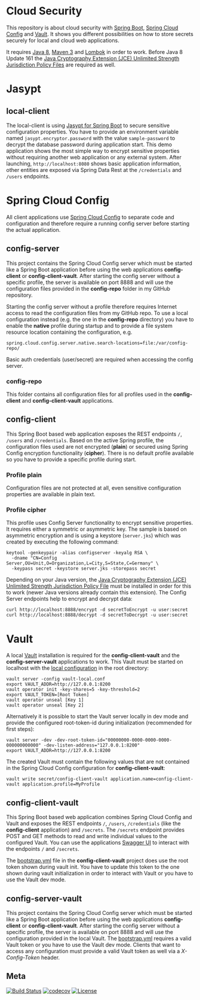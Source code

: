 Cloud Security
============

This repository is about cloud security with [Spring Boot](https://projects.spring.io/spring-boot), 
[Spring Cloud Config](https://cloud.spring.io/spring-cloud-config/) and [Vault](https://www.vaultproject.io). It shows
you different possibilities on how to store secrets securely for local and cloud web applications.

It requires [Java 8](http://www.oracle.com/technetwork/java/), [Maven 3](http://maven.apache.org/) and 
[Lombok](https://projectlombok.org/) in order to work. Before Java 8 Update 161 the 
[Java Cryptography Extension (JCE) Unlimited Strength Jurisdiction Policy Files](http://www.oracle.com/technetwork/java/javase/downloads/jce8-download-2133166.html)
are required as well. 

# Jasypt

## local-client
The local-client is using [Jasypt for Spring Boot](https://github.com/ulisesbocchio/jasypt-spring-boot) to secure
sensitive configuration properties. You have to provide an environment variable named `jasypt.encryptor.password` with
the value `sample-password` to decrypt the database password during application start. This demo application shows the
most simple way to encrypt sensitive properties without requiring another web application or any external system. After
launching, `http://localhost:8080` shows basic application information, other entities are exposed via Spring Data Rest 
at the `/credentials` and `/users` endpoints.

# Spring Cloud Config
All client applications use [Spring Cloud Config](https://cloud.spring.io/spring-cloud-config/) to separate code and 
configuration and therefore require a running config server before starting the actual application.

## config-server
This project contains the Spring Cloud Config server which must be started like a Spring Boot application before using 
the web applications **config-client** or **config-client-vault**. After starting the config server without a specific 
profile, the server is available on port 8888 and will use the configuration files provided in the **config-repo** 
folder in my GitHub repository.

Starting the config server without a profile therefore requires Internet access to read the configuration files from my 
GitHub repo. To use a local configuration instead (e.g. the one in the **config-repo** directory) you have to enable 
the **native** profile during startup and to provide a file system resource location containing the configuration, e.g. 

    spring.cloud.config.server.native.search-locations=file:/var/config-repo/

Basic auth credentials (user/secret) are required when accessing the config server.

### config-repo
This folder contains all configuration files for all profiles used in the **config-client** and **config-client-vault**
applications.

## config-client
This Spring Boot based web application exposes the REST endpoints `/`, `/users` and `/credentials`. Based on the active 
Spring profile, the configuration files used are not encrypted (**plain**) or secured using Spring Config encryption 
functionality (**cipher**). There is no default profile available so you have to provide a specific profile during 
start.

### Profile plain
Configuration files are not protected at all, even sensitive configuration properties are available in plain text.

### Profile cipher
This profile uses Config Server functionality to encrypt sensitive properties. It requires either a symmetric or 
asymmetric key. The sample is based on asymmetric encryption and is using a keystore (`server.jks`) which was created by 
executing the following command:

    keytool -genkeypair -alias configserver -keyalg RSA \
      -dname "CN=Config Server,OU=Unit,O=Organization,L=City,S=State,C=Germany" \
      -keypass secret -keystore server.jks -storepass secret
      
Depending on your Java version, the [Java Cryptography Extension (JCE) Unlimited Strength Jurisdiction Policy File](http://www.oracle.com/technetwork/java/javase/downloads/jce8-download-2133166.html)
must be installed in order for this to work (newer Java versions already contain this extension). The Config Server 
endpoints help to encrypt and decrypt data:

    curl http://localhost:8888/encrypt -d secretToEncrypt -u user:secret
    curl http://localhost:8888/decrypt -d secretToDecrypt -u user:secret

# Vault
A local [Vault](https://www.vaultproject.io/) installation is required for the **config-client-vault** and the
**config-server-vault** applications to work. This Vault must be started on localhost with the 
[local configuration](https://github.com/dschadow/CloudSecurity/blob/develop/config/vault-local.conf)
in the root directory:

    vault server -config vault-local.conf
    export VAULT_ADDR=http://127.0.0.1:8200
    vault operator init -key-shares=5 -key-threshold=2
    export VAULT_TOKEN=[Root Token]
    vault operator unseal [Key 1]
    vault operator unseal [Key 2]
    
Alternatively it is possible to start the Vault server locally in dev mode and provide the configured root-token-id 
during initialization (recommended for first steps):

    vault server -dev -dev-root-token-id="00000000-0000-0000-0000-000000000000" -dev-listen-address="127.0.0.1:8200"  
    export VAULT_ADDR=http://127.0.0.1:8200  

The created Vault must contain the following values that are not contained in the Spring Cloud Config configuration for 
**config-client-vault**:

    vault write secret/config-client-vault application.name=config-client-vault application.profile=MyProfile

## config-client-vault
This Spring Boot based web application combines Spring Cloud Config and Vault and exposes the REST endpoints `/`, 
`/users`, `/credentials` (like the **config-client** application) and `/secrets`. The `/secrets` endpoint provides POST 
and GET methods to read and write individual values to the configured Vault. You can use the applications 
[Swagger UI](http://localhost:8080/swagger-ui.html) to interact with the endpoints `/` and `/secrets`.
    
The [bootstrap.yml](https://github.com/dschadow/CloudSecurity/blob/develop/config-client-vault/src/main/resources/bootstrap.yml)
file in the **config-client-vault** project does use the root token shown during vault init. You have to update this 
token to the one shown during vault initialization in order to interact with Vault or you have to use the Vault dev mode.

## config-server-vault
This project contains the Spring Cloud Config server which must be started like a Spring Boot application before using 
the web applications **config-client** or **config-client-vault**. After starting the config server without a specific 
profile, the server is available on port 8888 and will use the configuration provided in the local Vault. The
[bootstrap.yml](https://github.com/dschadow/CloudSecurity/blob/develop/config-server-vault/src/main/resources/bootstrap.yml)
requires a valid Vault token or you have to use the Vault dev mode. Clients that want to access any configuration must 
provide a valid Vault token as well via a *X-Config-Token* header.

## Meta
[![Build Status](https://travis-ci.org/dschadow/CloudSecurity.svg)](https://travis-ci.org/dschadow/CloudSecurity)
[![codecov](https://codecov.io/gh/dschadow/CloudSecurity/branch/develop/graph/badge.svg)](https://codecov.io/gh/dschadow/CloudSecurity)
[![License](https://img.shields.io/badge/License-Apache%202.0-blue.svg)](https://opensource.org/licenses/Apache-2.0)
